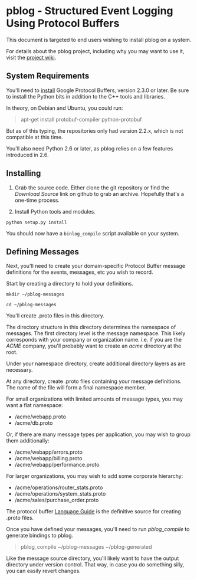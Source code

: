 # pblog - Structured Event Logging Using Protocol Buffers

This document is targeted to end users wishing to install pblog on a system.

For details about the pblog project, including why you may want to use it,
visit the [project wiki](http://wiki.github.com/indygreg/pblog/).

## System Requirements

You'll need to [install](http://code.google.com/apis/protocolbuffers/)
Google Protocol Buffers, version 2.3.0 or later. Be sure to install the Python
bits in addition to the C++ tools and libraries.

In theory, on Debian and Ubuntu, you could run:

 > apt-get install protobuf-compiler python-protobuf

But as of this typing, the repositories only had version 2.2.x, which is not
compatible at this time.

You'll also need Python 2.6 or later, as pblog relies on a few features
introduced in 2.6.

## Installing

1. Grab the source code. Either clone the git repository or find the
_Download Source_ link on github to grab an archive. Hopefully that's a
one-time process.

2. Install Python tools and modules.

`python setup.py install`

You should now have a `binlog_compile` script available on your system.

## Defining Messages

Next, you'll need to create your domain-specific Protocol Buffer message
definitions for the events, messages, etc you wish to record.

Start by creating a directory to hold your definitions.

`mkdir ~/pblog-messages`

`cd ~/pblog-messages`

You'll create .proto files in this directory.

The directory structure in this directory determines the namespace of
messages. The first directory level is the message namespace. This likely
corresponds with your company or organization name. i.e. if you are the
_ACME_ company, you'll probably want to create an _acme_ directory at
the root.

Under your namespace directory, create additional directory layers as are
necessary.

At any directory, create .proto files containing your message definitions.
The name of the file will form a final namespace member.

For small organizations with limited amounts of message types, you may want
a flat namespace:

* /acme/webapp.proto
* /acme/db.proto

Or, if there are many message types per application, you may wish to group them
additionally:

* /acme/webapp/errors.proto
* /acme/webapp/billing.proto
* /acme/webapp/performance.proto

For larger organizations, you may wish to add some corporate hierarchy:

* /acme/operations/router_stats.proto
* /acme/operations/system_stats.proto
* /acme/sales/purchase_order.proto

The protocol buffer
[Language Guide](http://code.google.com/apis/protocolbuffers/docs/proto.html)
is the definitive source for creating .proto files.

Once you have defined your messages, you'll need to run _pblog_compile_ to
generate bindings to pblog.

> pblog_compile ~/pblog-messages ~/pblog-generated

Like the message source directory, you'll likely want to have the output
directory under version control. That way, in case you do something silly,
you can easily revert changes.

